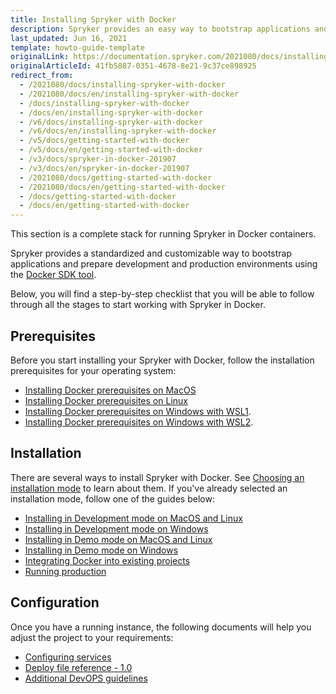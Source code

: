 ```yaml
---
title: Installing Spryker with Docker
description: Spryker provides an easy way to bootstrap applications and prepare development and production environments for running Spryker OS in Docker.
last_updated: Jun 16, 2021
template: howto-guide-template
originalLink: https://documentation.spryker.com/2021080/docs/installing-spryker-with-docker
originalArticleId: 41fb5887-0351-4678-8e21-9c37ce898925
redirect_from:
  - /2021080/docs/installing-spryker-with-docker
  - /2021080/docs/en/installing-spryker-with-docker
  - /docs/installing-spryker-with-docker
  - /docs/en/installing-spryker-with-docker
  - /v6/docs/installing-spryker-with-docker
  - /v6/docs/en/installing-spryker-with-docker
  - /v5/docs/getting-started-with-docker
  - /v5/docs/en/getting-started-with-docker
  - /v3/docs/spryker-in-docker-201907
  - /v3/docs/en/spryker-in-docker-201907
  - /2021080/docs/getting-started-with-docker
  - /2021080/docs/en/getting-started-with-docker
  - /docs/getting-started-with-docker
  - /docs/en/getting-started-with-docker
---
```


This section is a complete stack for running Spryker in Docker containers.

Spryker provides a standardized and customizable way to bootstrap applications and prepare development and production environments using the [Docker SDK tool](/docs/scos/dev/the-docker-sdk/{{site.version}}/the-docker-sdk.html).

Below, you will find a step-by-step checklist that you will be able to follow through all the stages to start working with Spryker in Docker.

 ## Prerequisites

Before you start installing your Spryker with Docker, follow the installation prerequisites for your operating system:
* [Installing Docker prerequisites on MacOS](/docs/scos/dev/setup/installing-spryker-with-docker/docker-installation-prerequisites/installing-docker-prerequisites-on-macos.html)
* [Installing Docker prerequisites on Linux](/docs/scos/dev/setup/installing-spryker-with-docker/docker-installation-prerequisites/installing-docker-prerequisites-on-linux.html)
* [Installing Docker prerequisites on Windows with WSL1](/docs/scos/dev/setup/installing-spryker-with-docker/docker-installation-prerequisites/installing-docker-prerequisites-on-windows-with-wsl1.html).
* [Installing Docker prerequisites on Windows with WSL2](/docs/scos/dev/setup/installing-spryker-with-docker/docker-installation-prerequisites/installing-docker-prerequisites-on-windows-with-wsl2.html).
## Installation
There are several ways to install Spryker with Docker. See [Choosing an installation mode](/docs/scos/dev/setup/installing-spryker-with-docker/installation-guides/choosing-an-installation-mode.html) to learn about them.
If you've already selected an installation mode, follow one of the guides below:
* [Installing in Development mode on MacOS and Linux](/docs/scos/dev/setup/installing-spryker-with-docker/installation-guides/installing-in-development-mode-on-macos-and-linux.html)
* [Installing in Development mode on Windows](/docs/scos/dev/setup/installing-spryker-with-docker/installation-guides/installing-in-development-mode-on-windows.html)
* [Installing in Demo mode on MacOS and Linux](/docs/scos/dev/setup/installing-spryker-with-docker/installation-guides/installing-in-demo-mode-on-macos-and-linux.html)
* [Installing in Demo mode on Windows](/docs/scos/dev/setup/installing-spryker-with-docker/installation-guides/installing-in-demo-mode-on-windows.html)
* [Integrating Docker into existing projects](/docs/scos/dev/setup/installing-spryker-with-docker/installation-guides/integrating-the-docker-sdk-into-existing-projects.html)
* [Running production](/docs/scos/dev/setup/installing-spryker-with-docker/installation-guides/running-production.html)


## Configuration

Once you have a running instance, the following documents will help you adjust the project to your requirements:
* [Configuring services](/docs/scos/dev/the-docker-sdk/{{site.version}}/configuring-services.html)
* [Deploy file reference - 1.0](/docs/scos/dev/the-docker-sdk/{{site.version}}/deploy-file/deploy-file-reference-1.0.html)
* [Additional DevOPS guidelines](/docs/scos/dev/setup/installing-spryker-with-docker/configuration/additional-devops-guidelines.html)
